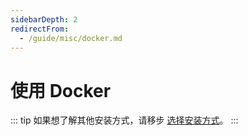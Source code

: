 ```yaml
---
sidebarDepth: 2
redirectFrom:
  - /guide/misc/docker.md
---
```


# 使用 Docker

::: tip
如果想了解其他安装方式，请移步 [选择安装方式](./index.md)。
:::

<!-- Koishi 提供了一个 Docker 镜像，方便你在 Docker 容器中运行 Koishi。你需要首先安装 [Docker](https://www.docker.com) 来运行 Docker 镜像。

## 拉取镜像

你可以从 Docker Hub 拉取最新的 Koishi 镜像：

```cli
docker pull koishijs/koishi:latest
```

## 启动容器

Koishi 的 Docker 镜像需要挂载配置文件 `koishi.js` 才能运行。在适配器和插件还没有安装时，你可以先创建如下的配置文件来确保容器能够正确启动：

```js title=koishi.js
module.exports = {
  bots: [],
}
```

完成之后，挂载 `koishi.js` 并启动容器：

```cli
docker run -d --name koishi \
  -v $PWD/koishi.js:/app/koishi.js \
  koishijs/koishi:latest
```

## 安装适配器和插件

在容器正常运行时，输入以下的命令行进入容器：

```cli
docker exec -it koishi sh
```

在容器内，你可以安装所需要的插件（这里以 @koishijs/plugin-onebot 和 @koishijs/plugin-echo 为例）：

```cli
# 安装插件
npm i @koishijs/plugin-onebot @koishijs/plugin-echo

# 退出容器
exit
```

修改配置文件以启用这些插件：

```js title=koishi.js
module.exports = {
  // 协议类型
  type: 'onebot:http',
  // 机器人自己的账号
  selfId: 123456789,
  // 插件列表
  plugins: {
    echo: {},
  },
}
```

最后重新启动容器：

```cli
docker restart koishi
```

## 使用 Docker Compose

TODO -->
